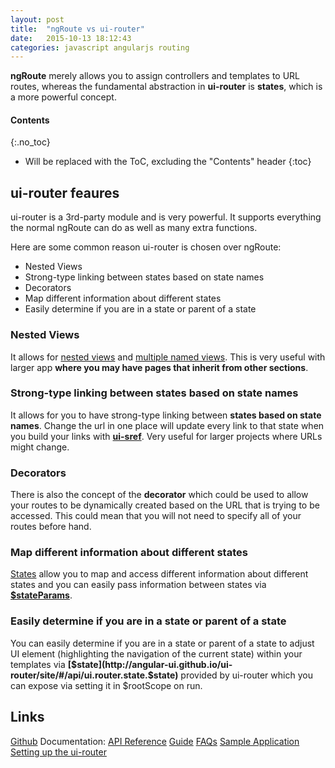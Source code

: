 ```yaml
---
layout: post
title:  "ngRoute vs ui-router"
date:   2015-10-13 18:12:43
categories: javascript angularjs routing
---
```


**ngRoute** merely allows you to assign controllers and templates to URL routes, whereas the fundamental abstraction in **ui-router** is **states**, which is a more powerful concept. 

#### Contents
{:.no_toc}

* Will be replaced with the ToC, excluding the "Contents" header
{:toc}

## ui-router feaures

ui-router is a 3rd-party module and is very powerful. It supports everything the normal ngRoute can do as well as many extra functions.

Here are some common reason ui-router is chosen over ngRoute:

+ Nested Views
+ Strong-type linking between states based on state names
+ Decorators
+ Map different information about different states
+ Easily determine if you are in a state or parent of a state

### Nested Views

It allows for [nested views](https://github.com/angular-ui/ui-router/wiki/Nested-States-%26-Nested-Views) and [multiple named views](https://github.com/angular-ui/ui-router/wiki/Multiple-Named-Views). This is very useful with larger app **where you may have pages that inherit from other sections**.

### Strong-type linking between states based on state names

It allows for you to have strong-type linking between **states based on state names**. Change the url in one place will update every link to that state when you build your links with **[ui-sref](http://angular-ui.github.io/ui-router/site/#/api/ui.router.state.directive:ui-sref)**. Very useful for larger projects where URLs might change.

### Decorators

There is also the concept of the **decorator** which could be used to allow your routes to be dynamically created based on the URL that is trying to be accessed. This could mean that you will not need to specify all of your routes before hand.

### Map different information about different states

[States](https://github.com/angular-ui/ui-router/wiki#state-manager) allow you to map and access different information about different states and you can easily pass information between states via **[$stateParams](https://github.com/angular-ui/ui-router/wiki/URL-Routing#stateparams-service)**.

### Easily determine if you are in a state or parent of a state

You can easily determine if you are in a state or parent of a state to adjust UI element (highlighting the navigation of the current state) within your templates via **[$state](http://angular-ui.github.io/ui-router/site/#/api/ui.router.state.$state)** provided by ui-router which you can expose via setting it in $rootScope on run.

## Links

[Github](https://github.com/angular-ui/ui-router)
Documentation:
[API Reference](http://angular-ui.github.io/ui-router/site/#/api)
[Guide](https://github.com/angular-ui/ui-router/wiki)
[FAQs](https://github.com/angular-ui/ui-router/wiki/Frequently-Asked-Questions)
[Sample Application](http://angular-ui.github.io/ui-router/sample/#/)
[Setting up the ui-router](http://www.ng-newsletter.com/posts/angular-ui-router.html)